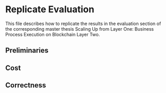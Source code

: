# Replicate Evaluation

This file describes how to replicate the results in the evaluation section of the corresponding master thesis Scaling Up from
Layer One: Business Process Execution on Blockchain Layer Two.

## Preliminaries

## Cost

## Correctness 
